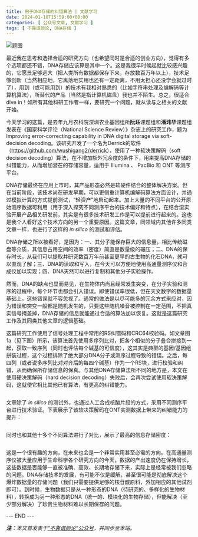 ```yaml
---
title: 用于DNA存储的纠错算法 | 文献学习
date: 2024-01-18T15:59:00+08:00
categories: [ 公众号文章, 文献学习 ]
tags: [ 不靠谱颜论, DNA存储 ]
---
```


<div class="p-3 text-center">
  <img class="img-fluid" src="/images/2024/0118/01.png" alt="题图" style="max-width:640px">
</div>

最近我在思考和选择合适的研究方向（也希望同时是合适的创业方向），觉得有多个选项都还不错，DNA存储应该算是其中一个。这是我很早时候起就比较感兴趣的，它愿景足够远大（把人类所有数据都保存下来，存放数百万年以上），技术足够创新（当然相应地，它离落地实用也还有一定距离，不用太担心还没学会就过时了），用到（或可能用到）的技术有我相对熟悉的（比如字符串处理及编解码等计算机算法），所替代的产品（当然是指计算机磁盘）我也并不陌生。总之，很适合 dive in！如所有其他科研工作者一样，要研究一个问题，就从读与之相关的文献开始。

今天学习的这篇，是去年九月农科院深圳农业基因组所**阮珏**课题组和**潘玮华**课题组发表在《国家科学评论（National Science Review）》杂志上的研究工作，题为 Improving error-correcting capability in DNA digital storage via soft-decision decoding。该研究开发了一个名为Derrick的软件（<https://github.com/wushigang2/derrick>），使用了一种软决策解码（soft decision decoding）算法，在不增加额外冗余度的条件下，用来提高DNA存储的纠错能力，从而增加潜在的存储容量，适用于 Illumina 、 PacBio 和 ONT 等测序平台。

DNA存储最终在应用上市时，其产品形态必然是软硬件结合的整体解决方案。但在当前阶段，该技术尚在研发早期，可以更侧重计算机编解码算法方面设计，并通过模拟计算的方式提前测试，“轻资产”地启动起来。加上大量的不同平台的公开原始测序数据可利用（用于深入探究不同测序平台的技术偏好和特点），在结合湿实验开展产品相关研发前，其实是有很多技术研发工作是可以提前进行起来的。这也是我个人看好这个技术方向的另一个重要原因。这篇文章，同领域内其他许多同类文章一样，也进行了这样的 *in silico* 的测试和评估。

DNA存储之所以被看好，是因为：一、其分子能保存巨大的信息量，相比传统磁盘等介质，其信息占用空间的效率（密度）简直是数量级的碾压；二、DNA的保存时长，从我们可以提取并研究数百万年前甚至更早的古生物的化石DNA，就可以直观了解；三、DNA的读取和写入，在今天可以方便地使用高通量测序仪和合成仪加以实现；四、DNA天然可以进行复制和其他分子实验操作。

然而，DNA的缺点也显而易见，在生物体内尚且经常发生突变，在分子实验和测序的过程中，每个环节也都会引入错误。即使错误率很低，但在天文数字的数据量基础上，这些错误就不容忽视了。通常的做法是以尽可能多的冗余方式来应对，因为错误和突变一般都是随机发生的，只要这些随机噪音被控制在一定范围，不把真实信号掩盖掉，DNA存储的信息就能通过合适的算法加以恢复。这就是这篇研究工作及其同类其他文章的逻辑基础。

这篇研究工作使用了信号处理工程中常用的RS纠错码和CRC64校验码。如文章图1a（见下图）所示，该算法首先使用多序列比对，把各个相似的分子叠合拼接到一起，获取一致序列（同时也评估每个碱基的可信度），这其实是典型的基因/基因组拼装过程，这个过程排除了绝大部分DNA分子或测序过程导致的错误。之后，每四列（或者说多序列比对对齐后的每四个碱基）作为一个RS块，进行校验和纠错，从而确保所存储信息的保真。与其他DNA存储算法所不同的地方是，本文在使用硬决策解码（hard decision decoding）失败后，会再次尝试使用软决策解码，这就使它相比其他已有算法，有更高的纠错能力。

<div class="p-3 text-center">
  <img class="img-fluid" src="/images/2024/0118/02.png" alt="" style="max-width:640px">
</div>

文章除了 *in silico* 的测试外，也通过人工合成核酸片段的方式，采用不同测序平台进行技术验证。下表展示了该软决策解码在ONT实测数据上带来的纠错能力的提升：

<div class="p-3 text-center">
  <img class="img-fluid" src="/images/2024/0118/03.png" alt="" style="max-width:640px">
</div>

同时也和其他十多个不同算法进行了对比，展示了最高的信息存储密度：

<div class="p-3 text-center">
  <img class="img-fluid" src="/images/2024/0118/04.png" alt="" style="max-width:640px">
</div>

这是一个很有趣的方向，在未来也会是一个非常实用甚至必需的方向。在高通量测序仪被大量应用于生命科学各个研究方向的今天，数据的产出速度仍在保持增长，这些数据是否能够一直被准确、高效、长期地存储下来，实际上是经常被我们忽略的问题。DNA存储技术的发展，有可能不仅是缓解，甚至很可能是彻底解决这个爆炸数据量的存储问题（我们只需要提供足够的核苷酸原料，外加相应的其他试剂即可）。到时候，生物数据只是从一种形态的DNA（待研究的、多样化的生物材料），转换成为另一种形态的DNA（统一的、模块化的生物存储），但能解决（至少部分解决）了珍贵生物材料难以长期保存的问题。

<div class="p-5 text-center">--- END ---</div>

<i><b>注：</b>本文首发表于[“不靠谱颜论”公众号](https://mp.weixin.qq.com/s/4ngbaiCkhoP0tnUDamsKJw)，并同步至本站。</i>
